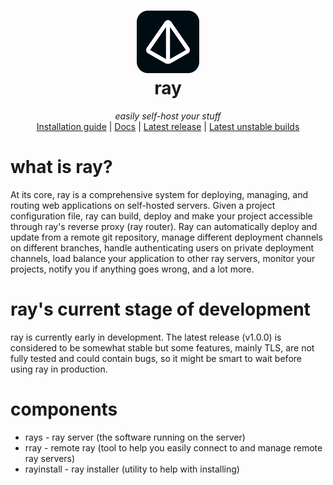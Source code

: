 <h1 align="center">
  <img src="https://raw.githubusercontent.com/pyrretsoftware/ray/refs/heads/main/logo.svg" height="100"></img>
  <br>
  ray
</h1>
<p align="center">
    <i>easily self-host your stuff</i>
    <br>
    <a href="https://rdocs.axell.me/guides/install">Installation guide</a>
    <span> | </span>
    <a href="https://rdocs.axell.me/">Docs</a>
    <span> | </span>
    <a href="https://github.com/pyrretsoftware/ray/releases">Latest release</a>
    <span> | </span>
    <a href="https://github.com/pyrretsoftware/ray/actions">Latest unstable builds</a>
</p>

# what is ray? 
At its core, ray is a comprehensive system for deploying, managing, and routing web applications on self-hosted servers. Given a project configuration file, ray can build, deploy and make your project accessible through ray's reverse proxy (ray router). Ray can automatically deploy and update from a remote git repository, manage different deployment channels on different branches, handle authenticating users on private deployment channels, load balance your application to other ray servers, monitor your projects, notify you if anything goes wrong, and a lot more.

# ray's current stage of development
ray is currently early in development. The latest release (v1.0.0) is considered to be somewhat stable but some features, mainly TLS, are not fully tested and could contain bugs, so it might be smart to wait before using ray in production.
# components
- rays - ray server (the software running on the server)
- rray - remote ray (tool to help you easily connect to and manage remote ray servers)
- rayinstall - ray installer (utility to help with installing)
